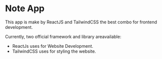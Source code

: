# Note App

This app is make by ReactJS and TailwindCSS the best combo for frontend development.

Currently, two official framework and library areavailable:

- ReactJs uses for Website Development.
- TailwindCSS uses for styling the website.
